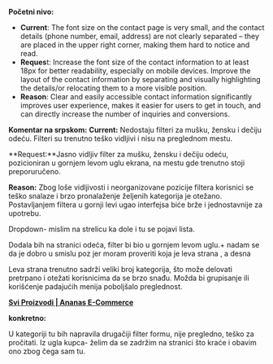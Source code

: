 

**Početni nivo:**

* **Current**: The font size on the contact page is very small, and the contact details (phone number, email, address) are not clearly separated – they are placed in the upper right corner, making them hard to notice and read.
* **Reques**t: Increase the font size of the contact information to at least 18px for better readability, especially on mobile devices. Improve the layout of the contact information by separating and visually highlighting the details/or relocating them to a more visible position.
* **Reason**: Clear and easily accessible contact information significantly improves user experience, makes it easier for users to get in touch, and can directly increase the number of inquiries and conversions.

**Komentar na srpskom:**
**Current:** Nedostaju filteri za mušku, žensku i dečiju odeću. Filteri su trenutno teško vidljivi i nisu na preglednom mestu.

**Request:**Jasno vidljiv filter za mušku, žensku i dečiju odeću, pozicioniran u gornjem levom uglu ekrana, na mestu gde trenutno stoji preporuručeno.

**Reason:** Zbog loše vidljivosti i neorganizovane pozicije filtera korisnici se teško snalaze i brzo pronalaženje željenih kategorija je otežano. Postavljanjem filtera u gornji levi ugao interfejsa biće brže i jednostavnije za upotrebu.

Dropdown- mislim na strelicu ka dole i tu se pojavi lista.

Dodala bih na stranici odeća, filter bi bio u gornjem levom uglu.+ nadam se da je dobro u smislu poz jer moram proveriti koja je leva strana , a desna

Leva strana trenutno sadrži veliki broj kategorija, što može delovati pretrpano i otežati korisnicima da se brzo snađu. Možda bi grupisanje ili korišćenje padajućih menija poboljšalo preglednost.

[**Svi Proizvodi | Ananas E-Commerce**](https://ananas.rs/proizvodi?categories%5B0%5D=Ode%C4%87a)

**konkretno:**

U kategoriji tu bih  napravila drugačiji filter formu, nije pregledno, teško za pročitati. Iz ugla kupca- želim da se zadržim na stranici što kraće i obavim ono zbog čega sam tu.
